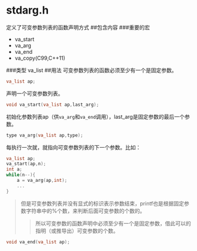 stdarg.h
===========
定义了可变参数列表的函数声明方式
##包含内容
###重要的宏
- va_start
- va_arg
- va_end
- va_copy(C99,C++11)

###类型
va_list
##用法
可变参数列表的函数必须至少有一个是固定参数。
```c
va_list ap;
```
声明一个可变参数列表。
```c
void va_start(va_list ap,last_arg);
```
初始化参数列表ap（供`va_arg`和`va_end`调用），last_arg是固定参数的最后一个参数。
```c
type va_arg(va_list ap,type);
```
每执行一次就，就指向可变参数列表的下一个参数。比如：  
```c
va_list ap;
va_start(ap,n);
int a;
while(n--){
    a = va_arg(ap,int);
    ...
}
```
>但是可变参数列表并没有显式的标识表示参数结束，printf也是根据固定参数字符串中的%个数，来判断后面可变参数的个数的。
>>所以可变参数的函数声明中必须至少有一个是固定参数，借此可以的指明（或推导出）可变参数的个数。

```c
void va_end(va_list ap);
```

